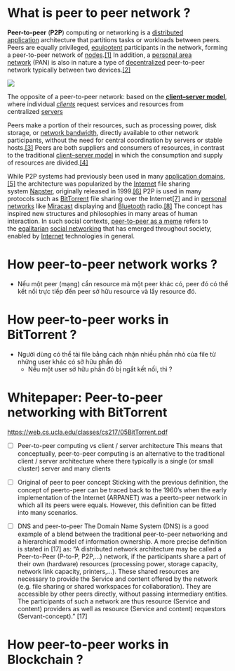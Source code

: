 # What is peer to peer network ?

**Peer-to-peer** (**P2P**) computing or networking is a [distributed application](https://en.wikipedia.org/wiki/Distributed_application "Distributed application") architecture that partitions tasks or workloads between peers. Peers are equally privileged, [equipotent](https://en.wikipedia.org/wiki/Equipotent "Equipotent") participants in the network, forming a peer-to-peer network of [nodes](https://en.wikipedia.org/wiki/Node_\(networking\) "Node (networking)").[[1]](https://en.wikipedia.org/wiki/Peer-to-peer#cite_note-1) In addition, a [personal area network](https://en.wikipedia.org/wiki/Personal_area_network "Personal area network") (PAN) is also in nature a type of [decentralized](https://en.wikipedia.org/wiki/Decentralized_computing "Decentralized computing") peer-to-peer network typically between two devices.[[2]](https://en.wikipedia.org/wiki/Peer-to-peer#cite_note-2)

[![](https://upload.wikimedia.org/wikipedia/commons/thumb/f/fb/Server-based-network.svg/250px-Server-based-network.svg.png)](https://en.wikipedia.org/wiki/File:Server-based-network.svg)

The opposite of a peer-to-peer network: based on the **[client–server model](https://en.wikipedia.org/wiki/Client%E2%80%93server_model "Client–server model")**, where individual [_clients_](https://en.wikipedia.org/wiki/Client_\(computing\) "Client (computing)") request services and resources from centralized [servers](https://en.wikipedia.org/wiki/Server_\(computing\) "Server (computing)")

Peers make a portion of their resources, such as processing power, disk storage, or [network bandwidth](https://en.wikipedia.org/wiki/Network_bandwidth "Network bandwidth"), directly available to other network participants, without the need for central coordination by servers or stable hosts.[[3]](https://en.wikipedia.org/wiki/Peer-to-peer#cite_note-3) Peers are both suppliers and consumers of resources, in contrast to the traditional [client–server model](https://en.wikipedia.org/wiki/Client%E2%80%93server_model "Client–server model") in which the consumption and supply of resources are divided.[[4]](https://en.wikipedia.org/wiki/Peer-to-peer#cite_note-CP2P-4)

While P2P systems had previously been used in many [application domains](https://en.wikipedia.org/wiki/Application_domain "Application domain"),[[5]](https://en.wikipedia.org/wiki/Peer-to-peer#cite_note-D._Barkai,_2002-5) the architecture was popularized by the [Internet](https://en.wikipedia.org/wiki/Internet "Internet") file sharing system [Napster](https://en.wikipedia.org/wiki/Napster "Napster"), originally released in 1999.[[6]](https://en.wikipedia.org/wiki/Peer-to-peer#cite_note-6) P2P is used in many protocols such as [BitTorrent](https://en.wikipedia.org/wiki/BitTorrent "BitTorrent") file sharing over the Internet[[7]](https://en.wikipedia.org/wiki/Peer-to-peer#cite_note-7) and in [personal networks](https://en.wikipedia.org/wiki/Personal_area_network "Personal area network") like [Miracast](https://en.wikipedia.org/wiki/Miracast "Miracast") displaying and [Bluetooth](https://en.wikipedia.org/wiki/Bluetooth "Bluetooth") radio.[[8]](https://en.wikipedia.org/wiki/Peer-to-peer#cite_note-8) The concept has inspired new structures and philosophies in many areas of human interaction. In such social contexts, [peer-to-peer as a meme](https://en.wikipedia.org/wiki/Peer-to-peer_\(meme\) "Peer-to-peer (meme)") refers to the [egalitarian](https://en.wikipedia.org/wiki/Egalitarian "Egalitarian") [social networking](https://en.wikipedia.org/wiki/Social_network "Social network") that has emerged throughout society, enabled by [Internet](https://en.wikipedia.org/wiki/Internet "Internet") technologies in general.

# How peer-to-peer network works ?
- Nếu một peer (mạng) cần resource mà một peer khác có, peer đó có thể kết nối trực tiếp đến peer sở hữu resource và lấy resource đó.
# How peer-to-peer works in BitTorrent ?
- Người dùng có thể tải file bằng cách nhận nhiều phần nhỏ của file từ những user khác có sở hữu phần đó 
	- Nếu một user sở hữu phần đó bị ngắt kết nối, thì ?

# Whitepaper: Peer-to-peer networking with BitTorrent
https://web.cs.ucla.edu/classes/cs217/05BitTorrent.pdf

- [ ] Peer-to-peer computing vs client / server architecture 
This means that conceptually, peer-to-peer computing is an alternative to the traditional client / server architecture where there typically is a single (or small cluster) server and many clients

- [ ] Original of peer to peer concept
Sticking with the previous definition, the concept of peerto-peer can be traced back to the 1960’s when the early implementation of the Internet (ARPANET) was a peerto-peer network in which all its peers were equals. However, this definition can be fitted into many scenarios. 

- [ ] DNS and peer-to-peer
The Domain Name System (DNS) is a good example of a blend between the traditional peer-to-peer networking and a hierarchical model of information ownership. A more precise definition is stated in [17] as: “A distributed network architecture may be called a Peer-to-Peer (P-to-P, P2P,...) network, if the participants share a part of their own (hardware) resources (processing power, storage capacity, network link capacity, printers,...). These shared resources are necessary to provide the Service and content offered by the network (e.g. file sharing or shared workspaces for collaboration). They are accessible by other peers directly, without passing intermediary entities. The participants of such a network are thus resource (Service and content) providers as well as resource (Service and content) requestors (Servant-concept).” [17]
# How peer-to-peer works in Blockchain ?

